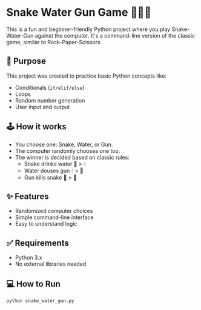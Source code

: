 # Snake Water Gun Game 🐍💧🔫

This is a fun and beginner-friendly Python project where you play Snake-Water-Gun against the computer. It's a command-line version of the classic game, similar to Rock-Paper-Scissors.

## 🎯 Purpose

This project was created to practice basic Python concepts like:
- Conditionals (`if/elif/else`)
- Loops
- Random number generation
- User input and output

## 🕹️ How it works

- You choose one: Snake, Water, or Gun.
- The computer randomly chooses one too.
- The winner is decided based on classic rules:
  - Snake drinks water 🐍 > 💧
  - Water douses gun 💧 > 🔫
  - Gun kills snake 🔫 > 🐍

## ✨ Features

- Randomized computer choices
- Simple command-line interface
- Easy to understand logic

## ✅ Requirements

- Python 3.x
- No external libraries needed

## 💻 How to Run

```bash
python snake_water_gun.py
